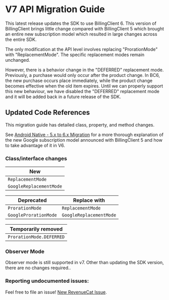 # V7 API Migration Guide

This latest release updates the SDK to use BillingClient 6. This version of BillingClient brings little change compared 
with BillingClient 5 which brought an entire new subscription model which resulted in large changes across the entire SDK.

The only modification at the API level involves replacing "ProrationMode" with "ReplacementMode". The specific replacement 
modes remain unchanged. 

However, there is a behavior change in the "DEFERRED" replacement mode. Previously, a purchase would only occur after the
product change. In BC6, the new purchase occurs place immediately, while the product change becomes effective when the old
item expires. Until we can properly support this new behaviour, we have disabled the "DEFERRED" replacement mode and it 
will be added back in a future release of the SDK. 

## Updated Code References

This migration guide has detailed class, property, and method changes.

See [Android Native - 5.x to 6.x Migration](https://www.revenuecat.com/docs/android-native-5x-to-6x-migration) for a 
more thorough explanation of the new Google subscription model announced with BillingClient 5 and how to take advantage of it in V6.

### Class/interface changes

| New                     |
|-------------------------|
| `ReplacementMode`       |
| `GoogleReplacementMode` |


| Deprecated            | Replace with            |
|-----------------------|-------------------------|
| `ProrationMode`       | `ReplacementMode`       |
| `GoogleProrationMode` | `GoogleReplacementMode` |

| Temporarily removed      |
|--------------------------|
| `ProrationMode.DEFERRED` |

### Observer Mode

Observer mode is still supported in v7. Other than updating the SDK version, there are no changes required..

### Reporting undocumented issues:

Feel free to file an issue! [New RevenueCat Issue](https://github.com/RevenueCat/purchases-android/issues/new/).

